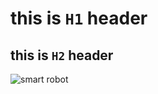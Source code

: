 # this is `H1` header
## this is `H2` header

![smart robot](https://go.indiegogo.com/wp-content/uploads/2017/02/IGG_blogheader_Jan2017_10robots.png)
